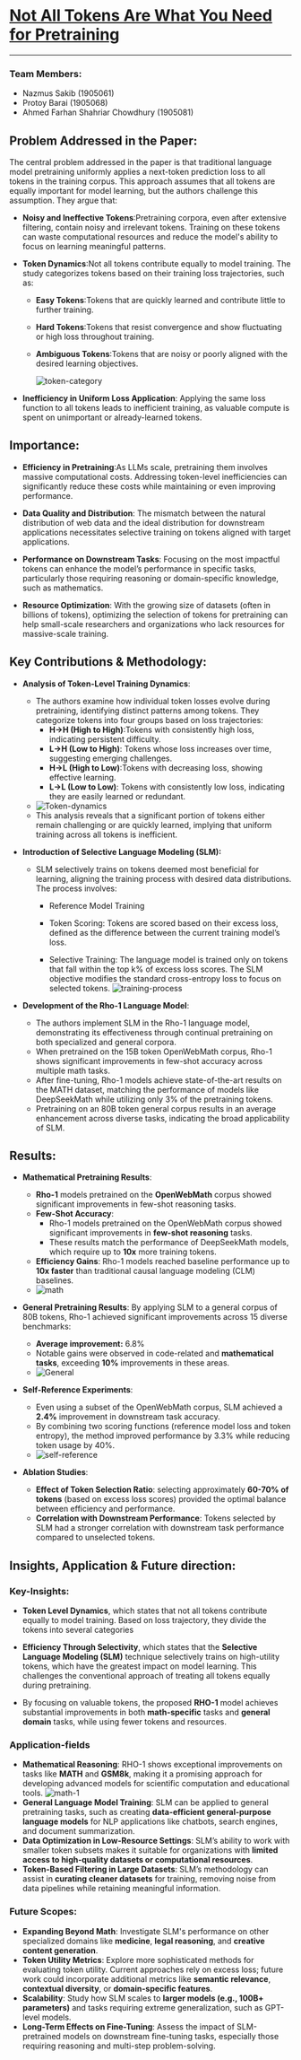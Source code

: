 # [Not All Tokens Are What You Need for Pretraining](https://openreview.net/forum?id=0NMzBwqaAJ)

---

### Team Members:

- Nazmus Sakib (1905061)
- Protoy Barai (1905068)
- Ahmed Farhan Shahriar Chowdhury (1905081)

## Problem Addressed in the Paper:

The central problem addressed in the paper is that traditional language model pretraining uniformly applies a next-token prediction loss to all tokens in the training corpus. This approach assumes that all tokens are equally important for model learning, but the authors challenge this assumption. They argue that:

- **Noisy and Ineffective Tokens**:Pretraining corpora, even after extensive filtering, contain noisy and irrelevant tokens. Training on these tokens can waste computational resources and reduce the model's ability to focus on learning meaningful patterns.

- **Token Dynamics**:Not all tokens contribute equally to model training. The study categorizes tokens based on their training loss trajectories, such as:

  - **Easy Tokens**:Tokens that are quickly learned and contribute little to further training.
  - **Hard Tokens**:Tokens that resist convergence and show fluctuating or high loss throughout training.
  - **Ambiguous Tokens**:Tokens that are noisy or poorly aligned with the desired learning objectives.

      ![token-category](https://ycjfhirkrwhkotpadfln.supabase.co/storage/v1/object/public/statics/14/undesired_token.png)

- **Inefficiency in Uniform Loss Application**: Applying the same loss function to all tokens leads to inefficient training, as valuable compute is spent on unimportant or already-learned tokens.

## Importance:

- **Efficiency in Pretraining**:As LLMs scale, pretraining them involves massive computational costs. Addressing token-level inefficiencies can significantly reduce these costs while maintaining or even improving performance.

- **Data Quality and Distribution**: The mismatch between the natural distribution of web data and the ideal distribution for downstream applications necessitates selective training on tokens aligned with target applications.

- **Performance on Downstream Tasks**: Focusing on the most impactful tokens can enhance the model’s performance in specific tasks, particularly those requiring reasoning or domain-specific knowledge, such as mathematics.

- **Resource Optimization**: With the growing size of datasets (often in billions of tokens), optimizing the selection of tokens for pretraining can help small-scale researchers and organizations who lack resources for massive-scale training.

## Key Contributions & Methodology:

- **Analysis of Token-Level Training Dynamics**:

  - The authors examine how individual token losses evolve during pretraining, identifying distinct patterns among tokens. They categorize tokens into four groups based on loss trajectories:
    - **H→H (High to High)**:Tokens with consistently high loss, indicating persistent difficulty.
    - **L→H (Low to High)**: Tokens whose loss increases over time, suggesting emerging challenges.
    - **H→L (High to Low)**:Tokens with decreasing loss, showing effective learning.
    - **L→L (Low to Low)**: Tokens with consistently low loss, indicating they are easily learned or redundant.
  - ![Token-dynamics](https://ycjfhirkrwhkotpadfln.supabase.co/storage/v1/object/public/statics/14/token_dynamics.png)
  - This analysis reveals that a significant portion of tokens either remain challenging or are quickly learned, implying that uniform training across all tokens is inefficient.

- **Introduction of Selective Language Modeling (SLM):**

  - SLM selectively trains on tokens deemed most beneficial for learning, aligning the training process with desired data distributions. The process involves:

    - Reference Model Training
    - Token Scoring: Tokens are scored based on their excess loss, defined as the difference between the current training model’s loss.

    - Selective Training: The language model is trained only on tokens that fall within the top k% of excess loss scores. The SLM objective modifies the standard cross-entropy loss to focus on selected tokens. ![training-process](https://ycjfhirkrwhkotpadfln.supabase.co/storage/v1/object/public/statics/14/slm_model.png)

- **Development of the Rho-1 Language Model**:

  - The authors implement SLM in the Rho-1 language model, demonstrating its effectiveness through continual pretraining on both specialized and general corpora.
  - When pretrained on the 15B token OpenWebMath corpus, Rho-1 shows significant improvements in few-shot accuracy across multiple math tasks.
  - After fine-tuning, Rho-1 models achieve state-of-the-art results on the MATH dataset, matching the performance of models like DeepSeekMath while utilizing only 3% of the pretraining tokens.
  - Pretraining on an 80B token general corpus results in an average enhancement across diverse tasks, indicating the broad applicability of SLM.

## Results:

- **Mathematical Pretraining Results**:

  - **Rho-1** models pretrained on the **OpenWebMath** corpus showed significant improvements in few-shot reasoning tasks.
  - **Few-Shot Accuracy**:
    - Rho-1 models pretrained on the OpenWebMath corpus showed significant improvements in **few-shot reasoning** tasks.
    - These results match the performance of DeepSeekMath models, which require up to **10x** more training tokens.
  - **Efficiency Gains**: Rho-1 models reached baseline performance up to **10x faster** than traditional causal language modeling (CLM) baselines.
  - ![math](https://ycjfhirkrwhkotpadfln.supabase.co/storage/v1/object/public/statics/14/math-2.png)

- **General Pretraining Results**: By applying SLM to a general corpus of 80B tokens, Rho-1 achieved significant improvements across 15 diverse benchmarks:

  - **Average improvement:** 6.8%
  - Notable gains were observed in code-related and **mathematical tasks**, exceeding **10%** improvements in these areas.
  - ![General](https://ycjfhirkrwhkotpadfln.supabase.co/storage/v1/object/public/statics/14/general_task.png)

- **Self-Reference Experiments**:

  - Even using a subset of the OpenWebMath corpus, SLM achieved a **2.4%** improvement in downstream task accuracy.
  - By combining two scoring functions (reference model loss and token entropy), the method improved performance by 3.3% while reducing token usage by 40%.
  - ![self-reference](https://ycjfhirkrwhkotpadfln.supabase.co/storage/v1/object/public/statics/14/efficient.png)

- **Ablation Studies**:
  - **Effect of Token Selection Ratio**: selecting approximately **60-70% of tokens** (based on excess loss scores) provided the optimal balance between efficiency and performance.
  - **Correlation with Downstream Performance**: Tokens selected by SLM had a stronger correlation with downstream task performance compared to unselected tokens.

## Insights, Application & Future direction:

### Key-Insights: 

- **Token Level Dynamics**, which states that not all tokens contribute equally to model training. Based on loss trajectory, they divide the tokens into several categories

- **Efficiency Through Selectivity**, which states that the **Selective Language Modeling (SLM)** technique selectively trains on high-utility tokens, which have the greatest impact on model learning. This challenges the conventional approach of treating all tokens equally during pretraining.

- By focusing on valuable tokens, the proposed **RHO-1** model achieves substantial improvements in both **math-specific** tasks and **general domain** tasks, while using fewer tokens and resources.

### Application-fields

- **Mathematical Reasoning**: RHO-1 shows exceptional improvements on tasks like **MATH** and **GSM8k**, making it a promising approach for developing advanced models for scientific computation and educational tools.
  ![math-1](https://ycjfhirkrwhkotpadfln.supabase.co/storage/v1/object/public/statics/14/math.png)
- **General Language Model Training**: SLM can be applied to general pretraining tasks, such as creating **data-efficient general-purpose language models** for NLP applications like chatbots, search engines, and document summarization.
- **Data Optimization in Low-Resource Settings**: SLM’s ability to work with smaller token subsets makes it suitable for organizations with **limited access to high-quality datasets or computational resources**.
- **Token-Based Filtering in Large Datasets**: SLM’s methodology can assist in **curating cleaner datasets** for training, removing noise from data pipelines while retaining meaningful information.

### Future Scopes:

- **Expanding Beyond Math**: Investigate SLM's performance on other specialized domains like **medicine**, **legal reasoning**, and **creative content generation**.
- **Token Utility Metrics**: Explore more sophisticated methods for evaluating token utility. Current approaches rely on excess loss; future work could incorporate additional metrics like **semantic relevance**, **contextual diversity**, or **domain-specific features**.
- **Scalability**: Study how SLM scales to **larger models (e.g., 100B+ parameters)** and tasks requiring extreme generalization, such as GPT-level models.
- **Long-Term Effects on Fine-Tuning**: Assess the impact of SLM-pretrained models on downstream fine-tuning tasks, especially those requiring reasoning and multi-step problem-solving.
